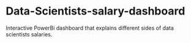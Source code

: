 # Data-Scientists-salary-dashboard
Interactive PowerBi dashboard that explains different sides of data scientists salaries.
